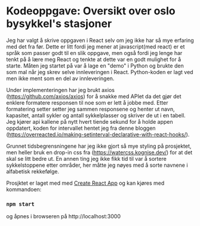 # Kodeoppgave: Oversikt over oslo bysykkel's stasjoner

Jeg har valgt å skrive oppgaven i React selv om jeg ikke har så mye erfaring med det fra før. Dette er litt fordi jeg mener at javascript(med react) er et språk som passer godt til en slik oppgave, men også fordi jeg lenge har tenkt på å lære meg React og tenkte at dette var en godt mulighet for å starte. Måten jeg startet på var å lage en "demo" i Python og brukte den som mal når jeg skrev selve innleveringen i React. Python-koden er lagt ved men ikke ment som en del av innleveringen. 

Under implementeringen har jeg brukt axios (https://github.com/axios/axios) for å snakke med APIet da det gjør det enklere formatere responsen til noe som er lett å jobbe med. Etter formatering setter setter jeg sammen responsene og henter ut navn, kapasitet, antall sykler og antall sykkelplasser og skriver de ut i en tabell. Jeg kjører api kallene på nytt hvert tiende sekund for å holde appen oppdatert, koden for intervallet hentet jeg fra denne bloggen (https://overreacted.io/making-setinterval-declarative-with-react-hooks/).

Grunnet tidsbegrensningene har jeg ikke gjort så mye styling på prosjektet, men heller bruk en drop-in css fra (https://watercss.kognise.dev/) for at det skal se litt bedre ut. En annen ting jeg ikke fikk tid til var å sortere sykkelstoppene etter områder, her måtte jeg nøyes med å sorte navnene i alfabetisk rekkefølge.

Prosjktet er laget med med [Create React App](https://github.com/facebook/create-react-app) og kan kjøres med kommandoen:

### `npm start`

og åpnes i browseren på http://localhost:3000

